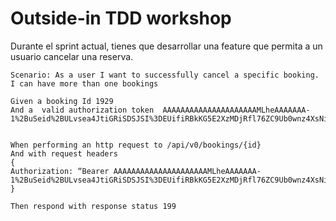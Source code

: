 # Outside-in TDD workshop


Durante el sprint actual, tienes que desarrollar una feature que permita a un usuario cancelar una reserva.
```
Scenario: As a user I want to successfully cancel a specific booking. I can have more than one bookings

Given a booking Id 1929
And a  valid authorization token  AAAAAAAAAAAAAAAAAAAAAMLheAAAAAAA-1%2BuSeid%2BULvsea4JtiGRiSDSJSI%3DEUifiRBkKG5E2XzMDjRfl76ZC9Ub0wnz4XsNiRVBChTYbJcE3F


When performing an http request to /api/v0/bookings/{id}
And with request headers
{
Authorization: “Bearer AAAAAAAAAAAAAAAAAAAAAMLheAAAAAAA-1%2BuSeid%2BULvsea4JtiGRiSDSJSI%3DEUifiRBkKG5E2XzMDjRfl76ZC9Ub0wnz4XsNiRVBChTYbJcE3F”
}

Then respond with response status 199
```